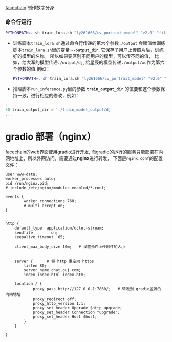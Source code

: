 [facechain](https://github.com/modelscope/facechain) 制作数字分身

 ### 命令行运行
 ```bash
 PYTHONPATH=. sh train_lora.sh "ly261666/cv_portrait_model" "v2.0" "film/film" "./imgs" "./processed" "./output"
 ```
 - 训练脚本`train_lora.sh`通过命令行传递的第六个参数`./output` 会赋值给训练脚本`train_lora.sh`里的变量 **`--output_dir`**, 它保存了用户上传照片后，训练好的模型的名称。 所以如果要区别不同用户的模型，可以传不同的值， 比如，给大军的模型传递`./output/dj`, 给星辰的模型传递`./output/xc`作为第六个参数的值.例如：
    ```bash
    PYTHONPATH=. sh train_lora.sh "ly261666/cv_portrait_model" "v2.0" "film/film" "./imgs" "./processed" "./train_model_output/dj"`
    ```
- 推理脚本`run_inference.py`里的参数 **`train_output_dir`** 的值要和这个参数保持一致，进行相应的修改，例如：
```python
...
50 train_output_dir = './train_model_output/dj'
...
```


# gradio 部署（nginx）
facechain的web界面使用[gradio](https://github.com/gradio-app/gradio/)进行开发, 而gradio的运行的服务只能部署在内网地址上，所以外网访问，需要通过**nginx**进行转发， 下面是`nginx.conf`的配置文件：



```
user www-data;
worker_processes auto;
pid /run/nginx.pid;
# include /etc/nginx/modules-enabled/*.conf;

events {
        worker_connections 768;
        # multi_accept on;
}


http {
    default_type  application/octet-stream;
    sendfile        on;
    keepalive_timeout  65;

    client_max_body_size 10m;   # 设置允许上传附件的大小


    server {      # 将 http 重定向 https
        listen 80;
        server_name chat.ouj.com;
        index index.html index.htm;

    location / {
            proxy_pass http://127.0.0.1:7860/;   # 转发到 gradio监听的 内网地址
            proxy_redirect off;
            proxy_http_version 1.1;
            proxy_set_header Upgrade $http_upgrade;
            proxy_set_header Connection "upgrade";
            proxy_set_header Host $host;
        }
    }

}
```